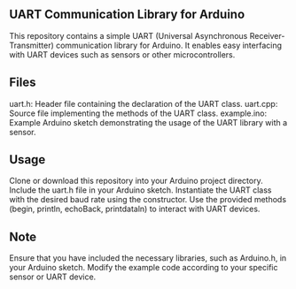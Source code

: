 ## UART Communication Library for Arduino
This repository contains a simple UART (Universal Asynchronous Receiver-Transmitter) communication library for Arduino. It enables easy interfacing with UART devices such as sensors or other microcontrollers.

## Files
uart.h: Header file containing the declaration of the UART class.
uart.cpp: Source file implementing the methods of the UART class.
example.ino: Example Arduino sketch demonstrating the usage of the UART library with a sensor.

## Usage
Clone or download this repository into your Arduino project directory.
Include the uart.h file in your Arduino sketch.
Instantiate the UART class with the desired baud rate using the constructor.
Use the provided methods (begin, println, echoBack, printdataln) to interact with UART devices.

## Note
Ensure that you have included the necessary libraries, such as Arduino.h, in your Arduino sketch.
Modify the example code according to your specific sensor or UART device.
